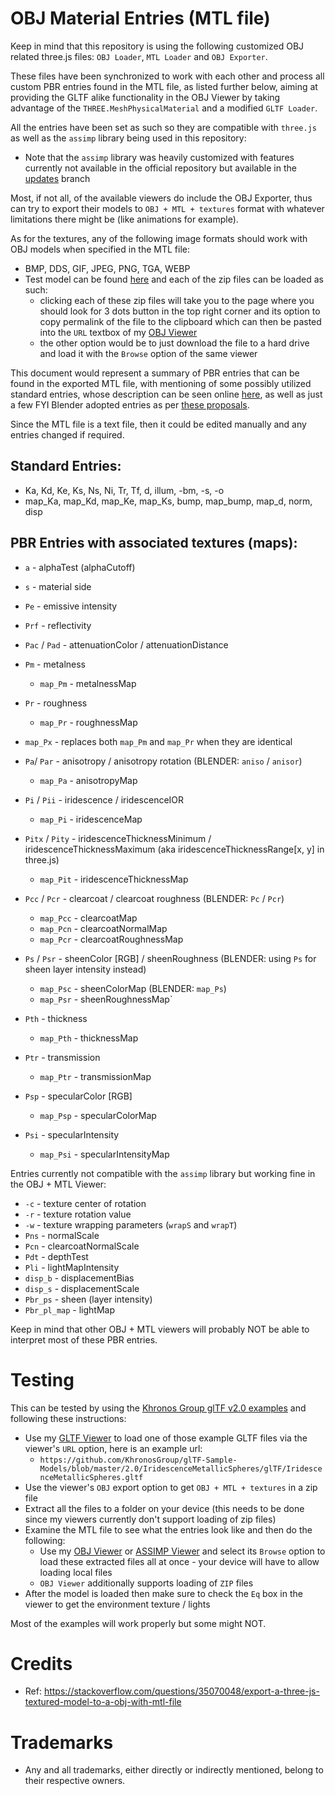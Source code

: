 # OBJ Material Entries (MTL file)

Keep in mind that this repository is using the following customized OBJ related three.js files: `OBJ Loader`, `MTL Loader` and `OBJ Exporter`.

These files have been synchronized to work with each other and process all custom PBR entries found in the MTL file, as listed further below, aiming at providing the GLTF alike functionality in the OBJ Viewer by taking advantage of the `THREE.MeshPhysicalMaterial` and a modified `GLTF Loader`.

All the entries have been set as such so they are compatible with `three.js` as well as the `assimp` library being used in this repository:
- Note that the `assimp` library was heavily customized with features currently not available in the official repository but available in the [updates](https://github.com/GitHubDragonFly/assimp/tree/updates) branch

Most, if not all, of the available viewers do include the OBJ Exporter, thus can try to export their models to `OBJ + MTL + textures` format with whatever limitations there might be (like animations for example).

As for the textures, any of the following image formats should work with OBJ models when specified in the MTL file:
  - BMP, DDS, GIF, JPEG, PNG, TGA, WEBP
  - Test model can be found [here](https://github.com/GitHubDragonFly/GitHubDragonFly.github.io/tree/main/viewers/examples/cerberus) and each of the zip files can be loaded as such:
    - clicking each of these zip files will take you to the page where you should look for 3 dots button in the top right corner and its option to copy permalink of the file to the clipboard which can then be pasted into the `URL` textbox of my [OBJ Viewer](https://githubdragonfly.github.io/viewers/templates/OBJ%20Viewer.html)
    - the other option would be to just download the file to a hard drive and load it with the `Browse` option of the same viewer

This document would represent a summary of PBR entries that can be found in the exported MTL file, with mentioning of some possibly utilized standard entries, whose description can be seen online [here](https://paulbourke.net/dataformats/mtl/), as well as just a few FYI Blender adopted entries as per [these proposals](https://en.wikipedia.org/wiki/Wavefront_.obj_file#Physically-based_rendering).

Since the MTL file is a text file, then it could be edited manually and any entries changed if required.

## Standard Entries:

 - Ka, Kd, Ke, Ks, Ns, Ni, Tr, Tf, d, illum, -bm, -s, -o
 - map_Ka, map_Kd, map_Ke, map_Ks, bump, map_bump, map_d, norm, disp

## PBR Entries with associated textures (maps):

 - `a` - alphaTest (alphaCutoff)
 - `s` - material side
 - `Pe` - emissive intensity
 - `Prf` - reflectivity
 - `Pac` / `Pad` - attenuationColor / attenuationDistance

 - `Pm` - metalness
   - `map_Pm` - metalnessMap
 - `Pr` - roughness
   - `map_Pr` - roughnessMap
 - `map_Px` - replaces both `map_Pm` and `map_Pr` when they are identical

 - `Pa`/ `Par` - anisotropy / anisotropy rotation (BLENDER: `aniso` / `anisor`)
   - `map_Pa` - anisotropyMap

 - `Pi` / `Pii` - iridescence / iridescenceIOR
   - `map_Pi` - iridescenceMap
 - `Pitx` / `Pity` - iridescenceThicknessMinimum / iridescenceThicknessMaximum (aka iridescenceThicknessRange[x, y] in three.js)
   - `map_Pit` - iridescenceThicknessMap

 - `Pcc` / `Pcr` - clearcoat / clearcoat roughness (BLENDER: `Pc` / `Pcr`)
   - `map_Pcc` - clearcoatMap
   - `map_Pcn` - clearcoatNormalMap
   - `map_Pcr` - clearcoatRoughnessMap

 - `Ps` / `Psr` - sheenColor [RGB] / sheenRoughness (BLENDER: using `Ps` for sheen layer intensity instead)
   - `map_Psc` - sheenColorMap (BLENDER: `map_Ps`)
   - `map_Psr` - sheenRoughnessMap`

 - `Pth` - thickness
   - `map_Pth` - thicknessMap

 - `Ptr` - transmission
   - `map_Ptr` - transmissionMap

 - `Psp` - specularColor [RGB]
   - `map_Psp` - specularColorMap

 - `Psi` - specularIntensity
   - `map_Psi` - specularIntensityMap

Entries currently not compatible with the `assimp` library but working fine in the OBJ + MTL Viewer:

 - `-c` - texture center of rotation
 - `-r` - texture rotation value
 - `-w` - texture wrapping parameters (`wrapS` and `wrapT`)
 - `Pns` - normalScale
 - `Pcn` - clearcoatNormalScale
 - `Pdt` - depthTest
 - `Pli` - lightMapIntensity
 - `disp_b` - displacementBias
 - `disp_s` - displacementScale
 - `Pbr_ps` - sheen (layer intensity)
 - `Pbr_pl_map` - lightMap

Keep in mind that other OBJ + MTL viewers will probably NOT be able to interpret most of these PBR entries.

# Testing

This can be tested by using the [Khronos Group glTF v2.0 examples](https://github.-com/KhronosGroup/glTF-Sample-Models/tree/master/2.0) and following these instructions:

 - Use my [GLTF Viewer](https://githubdragonfly.github.io/viewers/templates/GLTF%20Viewer.html) to load one of those example GLTF files via the viewer's `URL` option, here is an example url:
   - `https://github.com/KhronosGroup/glTF-Sample-Models/blob/master/2.0/IridescenceMetallicSpheres/glTF/IridescenceMetallicSpheres.gltf`
 - Use the viewer's `OBJ` export option to get `OBJ + MTL + textures` in a zip file
 - Extract all the files to a folder on your device (this needs to be done since my viewers currently don't support loading of zip files)
 - Examine the MTL file to see what the entries look like and then do the following:
   - Use my [OBJ Viewer](https://githubdragonfly.github.io/viewers/templates/ASSIMP%20Viewer.html) or [ASSIMP Viewer](https://githubdragonfly.github.io/viewers/templates/ASSIMP%20Viewer.html) and select its `Browse` option to load these extracted files all at once - your device will have to allow loading local files
   - `OBJ Viewer` additionally supports loading of `ZIP` files
 - After the model is loaded then make sure to check the `Eq` box in the viewer to get the environment texture / lights

Most of the examples will work properly but some might NOT.

# Credits

 - Ref: https://stackoverflow.com/questions/35070048/export-a-three-js-textured-model-to-a-obj-with-mtl-file

# Trademarks

 - Any and all trademarks, either directly or indirectly mentioned, belong to their respective owners.
